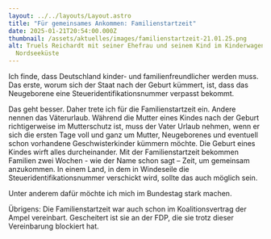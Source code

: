 ```yaml
---
layout: ../../layouts/Layout.astro
title: "Für gemeinsames Ankommen: Familienstartzeit"
date: 2025-01-21T20:54:00.000Z
thumbnail: /assets/aktuelles/images/familienstartzeit-21.01.25.png
alt: Truels Reichardt mit seiner Ehefrau und seinem Kind im Kinderwagen an der
  Nordseeküste
---
```

Ich finde, dass Deutschland kinder- und familienfreundlicher werden muss. Das erste, worum sich der Staat nach der Geburt kümmert, ist, dass das Neugeborene eine Steueridentifikationsnummer verpasst bekommt.

Das geht besser. Daher trete ich für die Familienstartzeit ein. Andere nennen das Väterurlaub. Während die Mutter eines Kindes nach der Geburt richtigerweise im Mutterschutz ist, muss der Vater Urlaub nehmen, wenn er sich die ersten Tage voll und ganz um Mutter, Neugeborenes und eventuell schon vorhandene Geschwisterkinder kümmern möchte. Die Geburt eines Kindes wirft alles durcheinander. Mit der Familienstartzeit bekommen Familien zwei Wochen  - wie der Name schon sagt – Zeit, um gemeinsam anzukommen. In einem Land, in dem in Windeseile die Steueridentifikationsnummer verschickt wird, sollte das auch möglich sein.

Unter anderem dafür möchte ich mich im Bundestag stark machen.

Übrigens: Die Familienstartzeit war auch schon im Koalitionsvertrag der Ampel vereinbart. Gescheitert ist sie an der FDP, die sie trotz dieser Vereinbarung blockiert hat.
